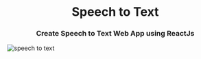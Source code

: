 <h1 align="center">Speech to Text</h1>
<h3 align="center">Create Speech to Text Web App using ReactJs</h3>

![speech to text](https://github.com/Aka5hChandel/Speech-to-text-web-app---ReactJs/assets/155255568/8b1208ed-49f4-4eeb-8eeb-0c18a26c5eb4)
